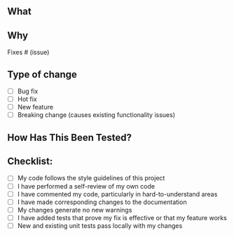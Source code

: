 ## What
<!-- Please include a summary of the change and which issue is fixed -->

## Why
<!-- Please explain why the change is needed. Include any motivation. Link the issue here -->
Fixes # (issue)

## Type of change

- [ ] Bug fix
- [ ] Hot fix
- [ ] New feature
- [ ] Breaking change (causes existing functionality issues)

## How Has This Been Tested?
<!-- Please describe the tests that you ran to verify your changes. Provide instructions so we can reproduce. -->

## Checklist:
- [ ] My code follows the style guidelines of this project
- [ ] I have performed a self-review of my own code
- [ ] I have commented my code, particularly in hard-to-understand areas
- [ ] I have made corresponding changes to the documentation
- [ ] My changes generate no new warnings
- [ ] I have added tests that prove my fix is effective or that my feature works
- [ ] New and existing unit tests pass locally with my changes 